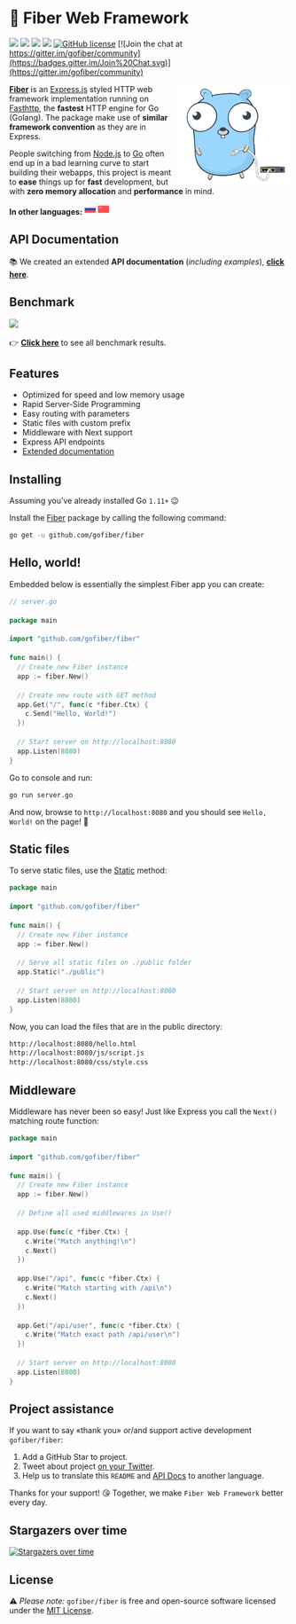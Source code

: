 # 🔌 Fiber Web Framework

[![](https://img.shields.io/github/release/gofiber/fiber)](https://github.com/gofiber/fiber/releases) ![](https://img.shields.io/github/languages/top/gofiber/fiber) [![](https://godoc.org/github.com/gofiber/fiber?status.svg)](https://godoc.org/github.com/gofiber/fiber) ![](https://goreportcard.com/badge/github.com/gofiber/fiber) [![GitHub license](https://img.shields.io/github/license/gofiber/fiber.svg)](https://github.com/gofiber/fiber/blob/master/LICENSE) [![Join the chat at https://gitter.im/gofiber/community](https://badges.gitter.im/Join%20Chat.svg)](https://gitter.im/gofiber/community)

<img align="right" height="180px" src="docs/static/logo_320px_trans.png" alt="Fiber logo" />

**[Fiber](https://github.com/gofiber/fiber)** is an [Express.js](https://expressjs.com/en/4x/api.html) styled HTTP web framework implementation running on [Fasthttp](https://github.com/valyala/fasthttp), the **fastest** HTTP engine for Go (Golang). The package make use of **similar framework convention** as they are in Express.

People switching from [Node.js](https://nodejs.org/en/about/) to [Go](https://golang.org/doc/) often end up in a bad learning curve to start building their webapps, this project is meant to **ease** things up for **fast** development, but with **zero memory allocation** and **performance** in mind.

**In other languages:** <a href="README_RU.md"><img width="20px" src="docs/static/flags/ru.svg" alt="ru"/></a> <a href="README_CH.md"><img width="20px" src="docs/static/flags/ch.svg" alt="ch"/></a>

## API Documentation

📚 We created an extended **API documentation** (_including examples_), **[click here](https://gofiber.github.io/fiber/)**.

## Benchmark

[![](https://gofiber.github.io/fiber/static/benchmarks/benchmark.png)](https://gofiber.github.io/fiber/#/benchmarks)

👉 **[Click here](https://gofiber.github.io/fiber/#/benchmarks)** to see all benchmark results.

## Features

- Optimized for speed and low memory usage
- Rapid Server-Side Programming
- Easy routing with parameters
- Static files with custom prefix
- Middleware with Next support
- Express API endpoints
- [Extended documentation](https://gofiber.github.io/fiber/)

## Installing

Assuming you’ve already installed Go `1.11+` 😉

Install the [Fiber](https://github.com/gofiber/fiber) package by calling the following command:

```bash
go get -u github.com/gofiber/fiber
```

## Hello, world!

Embedded below is essentially the simplest Fiber app you can create:

```go
// server.go

package main

import "github.com/gofiber/fiber"

func main() {
  // Create new Fiber instance
  app := fiber.New()

  // Create new route with GET method
  app.Get("/", func(c *fiber.Ctx) {
    c.Send("Hello, World!")
  })

  // Start server on http://localhost:8080
  app.Listen(8080)
}
```

Go to console and run:

```bash
go run server.go
```

And now, browse to `http://localhost:8080` and you should see `Hello, World!` on the page! 🎉

## Static files

To serve static files, use the [Static](https://gofiber.github.io/fiber/#/?id=static-files) method:

```go
package main

import "github.com/gofiber/fiber"

func main() {
  // Create new Fiber instance
  app := fiber.New()

  // Serve all static files on ./public folder
  app.Static("./public")

  // Start server on http://localhost:8080
  app.Listen(8080)
}
```

Now, you can load the files that are in the public directory:

```bash
http://localhost:8080/hello.html
http://localhost:8080/js/script.js
http://localhost:8080/css/style.css
```

## Middleware

Middleware has never been so easy! Just like Express you call the `Next()` matching route function:

```go
package main

import "github.com/gofiber/fiber"

func main() {
  // Create new Fiber instance
  app := fiber.New()

  // Define all used middlewares in Use()

  app.Use(func(c *fiber.Ctx) {
    c.Write("Match anything!\n")
    c.Next()
  })

  app.Use("/api", func(c *fiber.Ctx) {
    c.Write("Match starting with /api\n")
    c.Next()
  })

  app.Get("/api/user", func(c *fiber.Ctx) {
    c.Write("Match exact path /api/user\n")
  })

  // Start server on http://localhost:8080
  app.Listen(8080)
}
```

## Project assistance

If you want to say «thank you» or/and support active development `gofiber/fiber`:

1. Add a GitHub Star to project.
2. Tweet about project [on your Twitter](https://twitter.com/intent/tweet?text=%F0%9F%94%8C%20Fiber%20is%20an%20Express.js%20inspired%20Go%20web%20framework%20build%20on%20%F0%9F%9A%80%20Fasthttp%20https%3A%2F%2Fgithub.com%2Fgofiber%2Ffiber).
3. Help us to translate this `README` and [API Docs](https://gofiber.github.io/fiber/) to another language.

Thanks for your support! 😘 Together, we make `Fiber Web Framework` better every day.

## Stargazers over time

[![Stargazers over time](https://starchart.cc/gofiber/fiber.svg)](https://starchart.cc/gofiber/fiber)

## License

⚠️ _Please note:_ `gofiber/fiber` is free and open-source software licensed under the [MIT License](https://github.com/gofiber/fiber/edit/master/LICENSE).
